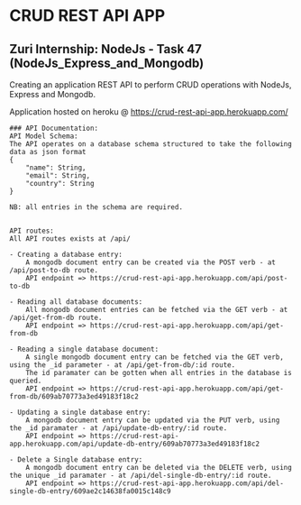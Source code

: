 # CRUD REST API APP
## Zuri Internship: NodeJs - Task 47 (NodeJs_Express_and_Mongodb)
 Creating an application REST API to perform CRUD operations with NodeJs, Express and Mongodb.
 
 Application hosted on heroku @ https://crud-rest-api-app.herokuapp.com/

	### API Documentation:
	API Model Schema:
	The API operates on a database schema structured to take the following data as json format
	{
		"name": String,
		"email": String,
		"country": String
	}
	
	NB: all entries in the schema are required.
	
	
	API routes:
	All API routes exists at /api/
	
	- Creating a database entry:
		A mongodb document entry can be created via the POST verb - at /api/post-to-db route.
		API endpoint => https://crud-rest-api-app.herokuapp.com/api/post-to-db
	
	- Reading all database documents:
		All mongodb document entries can be fetched via the GET verb - at /api/get-from-db route.
		API endpoint => https://crud-rest-api-app.herokuapp.com/api/get-from-db
		
	- Reading a single database document:
		A single mongodb document entry can be fetched via the GET verb, using the _id parameter - at /api/get-from-db/:id route.
		The id paramater can be gotten when all entries in the database is queried.
		API endpoint => https://crud-rest-api-app.herokuapp.com/api/get-from-db/609ab70773a3ed49183f18c2
		
	- Updating a single database entry:
		A mongodb document entry can be updated via the PUT verb, using the _id paramater - at /api/update-db-entry/:id route.
		API endpoint => https://crud-rest-api-app.herokuapp.com/api/update-db-entry/609ab70773a3ed49183f18c2
		
	- Delete a Single database entry:
		A mongodb document entry can be deleted via the DELETE verb, using the unique _id paramater - at /api/del-single-db-entry/:id route.
		API endpoint => https://crud-rest-api-app.herokuapp.com/api/del-single-db-entry/609ae2c14638fa0015c148c9